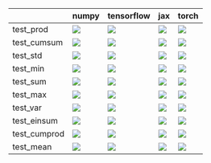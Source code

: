 |              | numpy                                                                                                                                                                                  | tensorflow                                                                                                                                                                             | jax                                                                                                                                                                                | torch                                                                                                                                                                                  |
|:-------------|:---------------------------------------------------------------------------------------------------------------------------------------------------------------------------------------|:---------------------------------------------------------------------------------------------------------------------------------------------------------------------------------------|:-----------------------------------------------------------------------------------------------------------------------------------------------------------------------------------|:---------------------------------------------------------------------------------------------------------------------------------------------------------------------------------------|
| test_prod    | <a href="https://github.com/unifyai/ivy/actions/runs/4522614078/jobs/7965199905" rel="noopener noreferrer" target="_blank"><img src=https://img.shields.io/badge/-failure-red></a>     | <a href="https://github.com/unifyai/ivy/actions/runs/4522614078/jobs/7965199905" rel="noopener noreferrer" target="_blank"><img src=https://img.shields.io/badge/-failure-red></a>     | <a href="https://github.com/unifyai/ivy/actions/runs/4522614078/jobs/7965199905" rel="noopener noreferrer" target="_blank"><img src=https://img.shields.io/badge/-failure-red></a> | <a href="https://github.com/unifyai/ivy/actions/runs/4522614078/jobs/7965199905" rel="noopener noreferrer" target="_blank"><img src=https://img.shields.io/badge/-failure-red></a>     |
| test_cumsum  | <a href="https://github.com/unifyai/ivy/actions/runs/4522614078/jobs/7965199905" rel="noopener noreferrer" target="_blank"><img src=https://img.shields.io/badge/-failure-red></a>     | <a href="https://github.com/unifyai/ivy/actions/runs/4522614078/jobs/7965199905" rel="noopener noreferrer" target="_blank"><img src=https://img.shields.io/badge/-failure-red></a>     | <a href="https://github.com/unifyai/ivy/actions/runs/4522614078/jobs/7965199905" rel="noopener noreferrer" target="_blank"><img src=https://img.shields.io/badge/-failure-red></a> | <a href="https://github.com/unifyai/ivy/actions/runs/4522614078/jobs/7965199905" rel="noopener noreferrer" target="_blank"><img src=https://img.shields.io/badge/-failure-red></a>     |
| test_std     | <a href="https://github.com/unifyai/ivy/actions/runs/4522614078/jobs/7965199905" rel="noopener noreferrer" target="_blank"><img src=https://img.shields.io/badge/-failure-red></a>     | <a href="https://github.com/unifyai/ivy/actions/runs/4522614078/jobs/7965199905" rel="noopener noreferrer" target="_blank"><img src=https://img.shields.io/badge/-failure-red></a>     | <a href="https://github.com/unifyai/ivy/actions/runs/4522614078/jobs/7965199905" rel="noopener noreferrer" target="_blank"><img src=https://img.shields.io/badge/-failure-red></a> | <a href="https://github.com/unifyai/ivy/actions/runs/4522614078/jobs/7965199905" rel="noopener noreferrer" target="_blank"><img src=https://img.shields.io/badge/-failure-red></a>     |
| test_min     | <a href="https://github.com/unifyai/ivy/actions/runs/4522614078/jobs/7965199905" rel="noopener noreferrer" target="_blank"><img src=https://img.shields.io/badge/-failure-red></a>     | <a href="https://github.com/unifyai/ivy/actions/runs/4522614078/jobs/7965199905" rel="noopener noreferrer" target="_blank"><img src=https://img.shields.io/badge/-failure-red></a>     | <a href="https://github.com/unifyai/ivy/actions/runs/4522614078/jobs/7965199905" rel="noopener noreferrer" target="_blank"><img src=https://img.shields.io/badge/-failure-red></a> | <a href="https://github.com/unifyai/ivy/actions/runs/4522614078/jobs/7965199905" rel="noopener noreferrer" target="_blank"><img src=https://img.shields.io/badge/-failure-red></a>     |
| test_sum     | <a href="https://github.com/unifyai/ivy/actions/runs/4494218775/jobs/7906428898" rel="noopener noreferrer" target="_blank"><img src=https://img.shields.io/badge/-success-success></a> | <a href="https://github.com/unifyai/ivy/actions/runs/4494218775/jobs/7906428898" rel="noopener noreferrer" target="_blank"><img src=https://img.shields.io/badge/-success-success></a> | <a href="https://github.com/unifyai/ivy/actions/runs/4522614078/jobs/7965199905" rel="noopener noreferrer" target="_blank"><img src=https://img.shields.io/badge/-failure-red></a> | <a href="https://github.com/unifyai/ivy/actions/runs/4494218775/jobs/7906428898" rel="noopener noreferrer" target="_blank"><img src=https://img.shields.io/badge/-success-success></a> |
| test_max     | <a href="https://github.com/unifyai/ivy/actions/runs/4522614078/jobs/7965199905" rel="noopener noreferrer" target="_blank"><img src=https://img.shields.io/badge/-failure-red></a>     | <a href="https://github.com/unifyai/ivy/actions/runs/4522614078/jobs/7965199905" rel="noopener noreferrer" target="_blank"><img src=https://img.shields.io/badge/-failure-red></a>     | <a href="https://github.com/unifyai/ivy/actions/runs/4522614078/jobs/7965199905" rel="noopener noreferrer" target="_blank"><img src=https://img.shields.io/badge/-failure-red></a> | <a href="https://github.com/unifyai/ivy/actions/runs/4522614078/jobs/7965199905" rel="noopener noreferrer" target="_blank"><img src=https://img.shields.io/badge/-failure-red></a>     |
| test_var     | <a href="https://github.com/unifyai/ivy/actions/runs/4494218775/jobs/7906428898" rel="noopener noreferrer" target="_blank"><img src=https://img.shields.io/badge/-failure-red></a>     | <a href="https://github.com/unifyai/ivy/actions/runs/4494218775/jobs/7906428898" rel="noopener noreferrer" target="_blank"><img src=https://img.shields.io/badge/-failure-red></a>     | <a href="https://github.com/unifyai/ivy/actions/runs/4494218775/jobs/7906428898" rel="noopener noreferrer" target="_blank"><img src=https://img.shields.io/badge/-failure-red></a> | <a href="https://github.com/unifyai/ivy/actions/runs/4519909128/jobs/7960678214" rel="noopener noreferrer" target="_blank"><img src=https://img.shields.io/badge/-failure-red></a>     |
| test_einsum  | <a href="https://github.com/unifyai/ivy/actions/runs/4522614078/jobs/7965199905" rel="noopener noreferrer" target="_blank"><img src=https://img.shields.io/badge/-failure-red></a>     | <a href="https://github.com/unifyai/ivy/actions/runs/4522614078/jobs/7965199905" rel="noopener noreferrer" target="_blank"><img src=https://img.shields.io/badge/-failure-red></a>     | <a href="https://github.com/unifyai/ivy/actions/runs/4522614078/jobs/7965199905" rel="noopener noreferrer" target="_blank"><img src=https://img.shields.io/badge/-failure-red></a> | <a href="https://github.com/unifyai/ivy/actions/runs/4522614078/jobs/7965199905" rel="noopener noreferrer" target="_blank"><img src=https://img.shields.io/badge/-failure-red></a>     |
| test_cumprod | <a href="https://github.com/unifyai/ivy/actions/runs/4522614078/jobs/7965199905" rel="noopener noreferrer" target="_blank"><img src=https://img.shields.io/badge/-failure-red></a>     | <a href="https://github.com/unifyai/ivy/actions/runs/4522614078/jobs/7965199905" rel="noopener noreferrer" target="_blank"><img src=https://img.shields.io/badge/-failure-red></a>     | <a href="https://github.com/unifyai/ivy/actions/runs/4522614078/jobs/7965199905" rel="noopener noreferrer" target="_blank"><img src=https://img.shields.io/badge/-failure-red></a> | <a href="https://github.com/unifyai/ivy/actions/runs/4522614078/jobs/7965199905" rel="noopener noreferrer" target="_blank"><img src=https://img.shields.io/badge/-failure-red></a>     |
| test_mean    | <a href="https://github.com/unifyai/ivy/actions/runs/4522614078/jobs/7965199905" rel="noopener noreferrer" target="_blank"><img src=https://img.shields.io/badge/-failure-red></a>     | <a href="https://github.com/unifyai/ivy/actions/runs/4522614078/jobs/7965199905" rel="noopener noreferrer" target="_blank"><img src=https://img.shields.io/badge/-failure-red></a>     | <a href="https://github.com/unifyai/ivy/actions/runs/4522614078/jobs/7965199905" rel="noopener noreferrer" target="_blank"><img src=https://img.shields.io/badge/-failure-red></a> | <a href="https://github.com/unifyai/ivy/actions/runs/4522614078/jobs/7965199905" rel="noopener noreferrer" target="_blank"><img src=https://img.shields.io/badge/-failure-red></a>     |